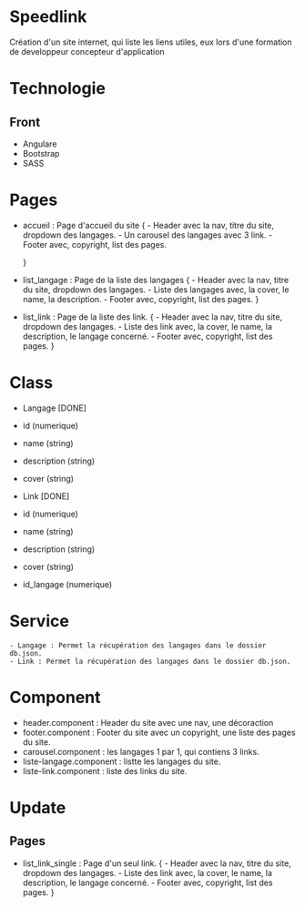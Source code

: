 # Speedlink
Création d'un site internet, qui liste les liens utiles, eux lors d'une formation de developpeur concepteur d'application

# Technologie
## Front
 - Angulare
 - Bootstrap
 - SASS

# Pages
 - accueil : Page d'accueil du site
    {
        - Header avec la nav, titre du site, dropdown des langages.
        - Un carousel des langages avec 3 link.
        - Footer avec, copyright, list des pages.
        
    }
 - list_langage : Page de la liste des langages
    {
        - Header avec la nav, titre du site, dropdown des langages.
        - Liste des langages avec, la cover, le name, la description.
        - Footer avec, copyright, list des pages.
    }
 - list_link : Page de la liste des link.
    {
        - Header avec la nav, titre du site, dropdown des langages.
        - Liste des link avec, la cover, le name, la description, le langage concerné.
        - Footer avec, copyright, list des pages.
    }



# Class
 - Langage [DONE]
  - id (numerique)
  - name (string)
  - description (string)
  - cover (string)

 - Link [DONE]
  - id (numerique)
  - name (string)
  - description (string)
  - cover (string)
  - id_langage (numerique)


# Service
    - Langage : Permet la récupération des langages dans le dossier db.json.
    - Link : Permet la récupération des langages dans le dossier db.json.

# Component
 - header.component : Header du site avec une nav, une décoraction
 - footer.component : Footer du site avec un copyright, une liste des pages du site.
 - carousel.component : les langages 1 par 1, qui contiens 3 links.
 - liste-langage.component : listte les langages du site.
 - liste-link.component : liste des links du site.


# Update
 ## Pages
  - list_link_single : Page d'un seul link.
    {
        - Header avec la nav, titre du site, dropdown des langages.
        - Liste des link avec, la cover, le name, la description, le langage concerné.
        - Footer avec, copyright, list des pages.
    }